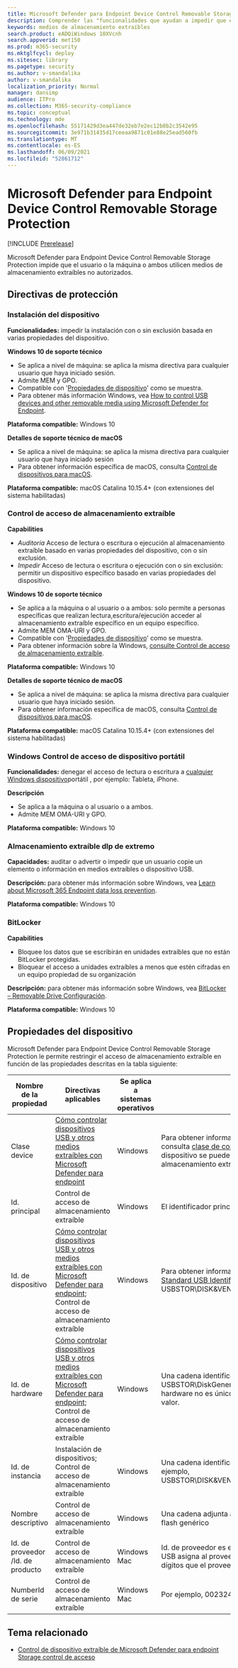 ```yaml
---
title: Microsoft Defender para Endpoint Device Control Removable Storage Protection
description: Comprender las "funcionalidades que ayudan a impedir que el usuario o la máquina o ambos utilicen medios de almacenamiento extraíbles no autorizados
keywords: medios de almacenamiento extraíbles
search.product: eADQiWindows 10XVcnh
search.appverid: met150
ms.prod: m365-security
ms.mktglfcycl: deploy
ms.sitesec: library
ms.pagetype: security
ms.author: v-smandalika
author: v-smandalika
localization_priority: Normal
manager: dansimp
audience: ITPro
ms.collection: M365-security-compliance
ms.topic: conceptual
ms.technology: mde
ms.openlocfilehash: 55171429d3ea447de32eb7e2ec12b8b2c3542e95
ms.sourcegitcommit: 3e971b31435d17ceeaa9871c01e88e25ead560fb
ms.translationtype: MT
ms.contentlocale: es-ES
ms.lasthandoff: 06/09/2021
ms.locfileid: "52861712"
---
```

# <a name="microsoft-defender-for-endpoint-device-control-removable-storage-protection"></a>Microsoft Defender para Endpoint Device Control Removable Storage Protection

[!INCLUDE [Prerelease](../includes/prerelease.md)]

Microsoft Defender para Endpoint Device Control Removable Storage Protection impide que el usuario o la máquina o ambos utilicen medios de almacenamiento extraíbles no autorizados.

## <a name="protection-policies"></a>Directivas de protección

### <a name="device-installation"></a>Instalación del dispositivo

**Funcionalidades:** impedir la instalación con o sin exclusión basada en varias propiedades del dispositivo.

**Windows 10 de soporte técnico**
- Se aplica a nivel de máquina: se aplica la misma directiva para cualquier usuario que haya iniciado sesión.
- Admite MEM y GPO.
- Compatible con '[Propiedades de dispositivo](#device-properties)' como se muestra.
- Para obtener más información Windows, vea [How to control USB devices and other removable media using Microsoft Defender for Endpoint](control-usb-devices-using-intune.md).

**Plataforma compatible:** Windows 10

**Detalles de soporte técnico de macOS**
- Se aplica a nivel de máquina: se aplica la misma directiva para cualquier usuario que haya iniciado sesión
- Para obtener información específica de macOS, consulta [Control de dispositivos para macOS](mac-device-control-overview.md).
 
**Plataforma compatible:** macOS Catalina 10.15.4+ (con extensiones del sistema habilitadas)

### <a name="removable-storage-access-control"></a>Control de acceso de almacenamiento extraíble

**Capabilities**
- *Auditoría* Acceso de lectura o escritura o ejecución al almacenamiento extraíble basado en varias propiedades del dispositivo, con o sin exclusión.
- *Impedir* Acceso de lectura o escritura o ejecución con o sin exclusión: permitir un dispositivo específico basado en varias propiedades del dispositivo.

**Windows 10 de soporte técnico**
- Se aplica a la máquina o al usuario o a ambos: solo permite a personas específicas que realizan lectura,escritura/ejecución acceder al almacenamiento extraíble específico en un equipo específico.
- Admite MEM OMA-URI y GPO.
- Compatible con '[Propiedades de dispositivo](#device-properties)' como se muestra.
- Para obtener información sobre la Windows, [consulte Control de acceso de almacenamiento extraíble](device-control-removable-storage-access-control.md).

**Plataforma compatible:** Windows 10

**Detalles de soporte técnico de macOS**
- Se aplica a nivel de máquina: se aplica la misma directiva para cualquier usuario que haya iniciado sesión.
- Para obtener información específica de macOS, consulta [Control de dispositivos para macOS](mac-device-control-overview.md).
 
**Plataforma compatible:** macOS Catalina 10.15.4+ (con extensiones del sistema habilitadas)

### <a name="windows-portable-device-access-control"></a>Windows Control de acceso de dispositivo portátil

**Funcionalidades:** denegar el acceso de lectura o escritura a [cualquier Windows dispositivo](/windows-hardware/drivers/portable/)portátil , por ejemplo: Tableta, iPhone.

**Descripción**
- Se aplica a la máquina o al usuario o a ambos.
- Admite MEM OMA-URI y GPO.

**Plataforma compatible:** Windows 10

### <a name="endpoint-dlp-removable-storage"></a>Almacenamiento extraíble dlp de extremo

**Capacidades:** auditar o advertir o impedir que un usuario copie un elemento o información en medios extraíbles o dispositivo USB.

**Descripción:** para obtener más información sobre Windows, vea [Learn about Microsoft 365 Endpoint data loss prevention](../../compliance/endpoint-dlp-learn-about.md).

**Plataforma compatible:** Windows 10

### <a name="bitlocker"></a>BitLocker 

**Capabilities**
- Bloquee los datos que se escribirán en unidades extraíbles que no están BitLocker protegidas.
- Bloquear el acceso a unidades extraíbles a menos que estén cifradas en un equipo propiedad de su organización
 
**Descripción:** para obtener más información sobre Windows, vea [BitLocker – Removable Drive Configuración](/mem/intune/protect/endpoint-security-disk-encryption-profile-settings).

**Plataforma compatible:** Windows 10

## <a name="device-properties"></a>Propiedades del dispositivo

Microsoft Defender para Endpoint Device Control Removable Storage Protection le permite restringir el acceso de almacenamiento extraíble en función de las propiedades descritas en la tabla siguiente:


|Nombre de la propiedad  |Directivas aplicables  |Se aplica a sistemas operativos  |Descripción  |
|---------|---------|---------|---------|
|Clase device    |     [Cómo controlar dispositivos USB y otros medios extraíbles con Microsoft Defender para endpoint](control-usb-devices-using-intune.md)     |   Windows      |  Para obtener información acerca de los formatos de id. de dispositivo, consulta [clase de configuración del dispositivo](/windows-hardware/drivers/install/system-defined-device-setup-classes-available-to-vendors). **Nota:** La instalación del dispositivo se puede aplicar a cualquier dispositivo, no solo al almacenamiento extraíble.       |
|Id. principal   |     Control de acceso de almacenamiento extraíble    |   Windows      |      El identificador principal incluye almacenamiento extraíble y CD/DVD.   |
|Id. de dispositivo     |  [Cómo controlar dispositivos USB y otros medios extraíbles con Microsoft Defender para endpoint;](control-usb-devices-using-intune.md) Control de acceso de almacenamiento extraíble       |      Windows   |    Para obtener información sobre los formatos de id. de dispositivo, consulte [Standard USB Identifiers](/windows-hardware/drivers/install/standard-usb-identifiers), por ejemplo, USBSTOR\DISK&VEN_GENERIC&PROD_FLASH_DISK&REV_8.07      |
|Id. de hardware     |     [Cómo controlar dispositivos USB y otros medios extraíbles con Microsoft Defender para endpoint;](control-usb-devices-using-intune.md) Control de acceso de almacenamiento extraíble    |     Windows    |    Una cadena identificó el dispositivo en el sistema, por ejemplo, USBSTOR\DiskGeneric_Flash_Disk______8.07; **Nota:** El identificador de hardware no es único; diferentes dispositivos pueden compartir el mismo valor.|
|Id. de instancia    | Instalación de dispositivos; Control de acceso de almacenamiento extraíble     |     Windows    |   Una cadena identifica de forma única el dispositivo en el sistema, por ejemplo, USBSTOR\DISK&VEN_GENERIC&PROD_FLASH_DISK&REV_8.07\8735B611&0      |
|Nombre descriptivo     |     Control de acceso de almacenamiento extraíble    |   Windows      |    Una cadena adjunta al dispositivo, por ejemplo, Dispositivo USB de disco flash genérico     |
|Id. de proveedor /Id. de producto     |  Control de acceso de almacenamiento extraíble       |   Windows Mac      |     Id. de proveedor es el código de proveedor de cuatro dígitos que el comité USB asigna al proveedor. Id. de producto es el código de producto de cuatro dígitos que el proveedor asigna al dispositivo; Admite caracteres comodín.    |
|NumberId de serie     |     Control de acceso de almacenamiento extraíble    |      Windows Mac   |     Por ejemplo, <SerialNumberId>002324B534BCB431B000058A</SerialNumberId>    |

## <a name="related-topic"></a>Tema relacionado

- [Control de dispositivo extraíble de Microsoft Defender para endpoint Storage control de acceso](device-control-removable-storage-access-control.md)

